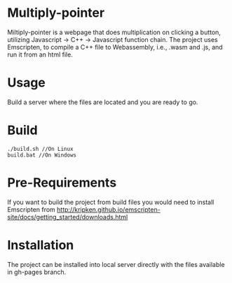 # Multiply-pointer

Miltiply-pointer is a webpage that does multiplication on clicking a button, utilizing Javascript -> C++ -> Javascript function chain.
The project uses Emscripten, to compile a C++ file to Webassembly, i.e., .wasm and .js, and run it from an html file.

# Usage

Build a server where the files are located and you are ready to go.

# Build

```
./build.sh //On Linux
build.bat //On Windows
```
# Pre-Requirements

If you want to build the project from build files you would need to install Emscripten from http://kripken.github.io/emscripten-site/docs/getting_started/downloads.html

# Installation

The project can be installed into local server directly with the files available in gh-pages branch.
